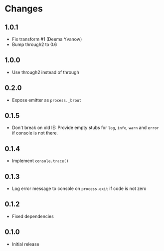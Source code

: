 # Changes

## 1.0.1

- Fix transform #1 (Deema Yvanow)
- Bump through2 to 0.6

## 1.0.0

- Use through2 instead of through

## 0.2.0

- Expose emitter as `process._brout`

## 0.1.5

- Don't break on old IE: Provide empty stubs for `log`, `info`, `warn` and
  `error` if console is not there.

## 0.1.4

- Implement `console.trace()`

## 0.1.3

- Log error message to console on `process.exit` if code is not zero

## 0.1.2

- Fixed dependencies

## 0.1.0

- Initial release
